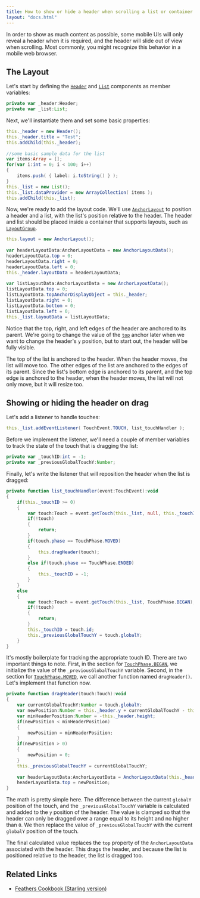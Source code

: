 ```yaml
---
title: How to show or hide a header when scrolling a list or container (AS3/Starling version)
layout: "docs.html"
---
```


In order to show as much content as possible, some mobile UIs will only reveal a header when it is required, and the header will slide out of view when scrolling. Most commonly, you might recognize this behavior in a mobile web browser.

## The Layout

Let's start by defining the [`Header`](../header.md) and [`List`](../list.md) components as member variables:

```actionscript
private var _header:Header;
private var _list:List;
```

Next, we'll instantiate them and set some basic properties:

```actionscript
this._header = new Header();
this._header.title = "Test";
this.addChild(this._header);
 
//some basic sample data for the list
var items:Array = [];
for(var i:int = 0; i < 100; i++)
{
    items.push( { label: i.toString() } );
}
this._list = new List();
this._list.dataProvider = new ArrayCollection( items );
this.addChild(this._list);
```

Now, we're ready to add the layout code. We'll use [`AnchorLayout`](../anchor-layout.md) to position a header and a list, with the list's position relative to the header. The header and list should be placed inside a container that supports layouts, such as [`LayoutGroup`](../layout-group.md).

```actionscript
this.layout = new AnchorLayout();
 
var headerLayoutData:AnchorLayoutData = new AnchorLayoutData();
headerLayoutData.top = 0;
headerLayoutData.right = 0;
headerLayoutData.left = 0;
this._header.layoutData = headerLayoutData;
 
var listLayoutData:AnchorLayoutData = new AnchorLayoutData();
listLayoutData.top = 0;
listLayoutData.topAnchorDisplayObject = this._header;
listLayoutData.right = 0;
listLayoutData.bottom = 0;
listLayoutData.left = 0;
this._list.layoutData = listLayoutData;
```

Notice that the top, right, and left edges of the header are anchored to its parent. We're going to change the value of the [`top`](/api-reference/feathers/layout/AnchorLayoutData.html#top) anchor later when we want to change the header's `y` position, but to start out, the header will be fully visible.

The top of the list is anchored to the header. When the header moves, the list will move too. The other edges of the list are anchored to the edges of its parent. Since the list's bottom edge is anchored to its parent, and the top edge is anchored to the header, when the header moves, the list will not only move, but it will resize too.

## Showing or hiding the header on drag

Let's add a listener to handle touches:

```actionscript
this._list.addEventListener( TouchEvent.TOUCH, list_touchHandler );
```

Before we implement the listener, we'll need a couple of member variables to track the state of the touch that is dragging the list:

```actionscript
private var _touchID:int = -1;
private var _previousGlobalTouchY:Number;
```

Finally, let's write the listener that will reposition the header when the list is dragged:

```actionscript
private function list_touchHandler(event:TouchEvent):void
{
    if(this._touchID >= 0)
    {
        var touch:Touch = event.getTouch(this._list, null, this._touchID);
        if(!touch)
        {
            return;
        }
        if(touch.phase == TouchPhase.MOVED)
        {
            this.dragHeader(touch);
        }
        else if(touch.phase == TouchPhase.ENDED)
        {
            this._touchID = -1;
        }
    }
    else
    {
        var touch:Touch = event.getTouch(this._list, TouchPhase.BEGAN);
        if(!touch)
        {
            return;
        }
        this._touchID = touch.id;
        this._previousGlobalTouchY = touch.globalY;
    }
}
```

It's mostly boilerplate for tracking the appropriate touch ID. There are two important things to note. First, in the section for [`TouchPhase.BEGAN`](http://doc.starling-framework.org/core/starling/events/TouchPhase.html#BEGAN), we initialize the value of the `_previousGlobalTouchY` variable. Second, in the section for [`TouchPhase.MOVED`](http://doc.starling-framework.org/core/starling/events/TouchPhase.html#BEGAN), we call another function named `dragHeader()`. Let's implement that function now.

```actionscript
private function dragHeader(touch:Touch):void
{
    var currentGlobalTouchY:Number = touch.globalY;
    var newPosition:Number = this._header.y + currentGlobalTouchY - this._previousGlobalTouchY;
    var minHeaderPosition:Number = -this._header.height;
    if(newPosition < minHeaderPosition)
    {
        newPosition = minHeaderPosition;
    }
    if(newPosition > 0)
    {
        newPosition = 0;
    }
    this._previousGlobalTouchY = currentGlobalTouchY;
 
    var headerLayoutData:AnchorLayoutData = AnchorLayoutData(this._header.layoutData);
    headerLayoutData.top = newPosition;
}
```

The math is pretty simple here. The difference between the current `globalY` position of the touch, and the `_previousGlobalTouchY` variable is calculated and added to the `y` position of the header. The value is clamped so that the header can only be dragged over a range equal to its height and no higher than `0`. We then replace the value of `_previousGlobalTouchY` with the current `globalY` position of the touch.

The final calculated value replaces the `top` property of the `AnchorLayoutData` associated with the header. This drags the header, and because the list is positioned relative to the header, the list is dragged too.

## Related Links

- [Feathers Cookbook (Starling version)](./index.md)
